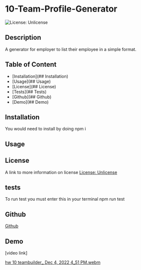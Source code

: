 # 10-Team-Profile-Generator
![License: Unlicense](https://img.shields.io/badge/license-Unlicense-blue.svg)

## Description
A generator for employer to list their employee in a simple format.

## Table of Content
- [Installation](## Installation)
- [Usage](## Usage)
- [License](## License)
- [Tests](## Tests)
- [Github](## Github)
- [Demo](## Demo)

## Installation
You would need to install by doing 
npm i 

## Usage


## License
A link to more information on license
[License: Unlicense](http://unlicense.org/)

## tests
To run test you must enter this in your terminal
npm run test

## Github
[Github](https://github.com/hkim84/10-Team-Profile-Generator)

## Demo
[video link]

[hw 10 teambuilder_ Dec 4, 2022 4_51 PM.webm](https://user-images.githubusercontent.com/112454703/205527281-2513c50b-5cfc-4644-b959-1b7295d31508.webm)
